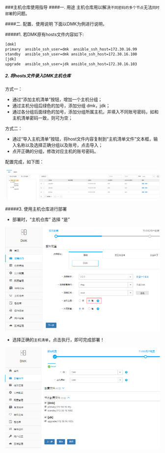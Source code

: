 ###主机仓库使用指导
####一. 用途
主机仓库用以解决`不同密码的多个节点`无法`同时部署`的问题。

####二. 配置、使用说明
下面以DMK为例进行说明，

#####1. 若DMK原有hosts文件内容如下:

```
[dmk]
primary  ansible_ssh_user=dmk  ansible_ssh_host=172.30.16.99
standby  ansible_ssh_user=dmk ansible_ssh_host=172.30.16.100
[jdk]
upgrade  ansible_ssh_user=jdk ansible_ssh_host=172.30.16.103

```
##### 2. 将hosts文件录入DMK主机仓库
方式一：
* 通过“添加主机清单”按钮，增加一个主机分组；
* 通过主机分组后绿色的加号，添加分组 dmk，jdk；
* 通过各分组后面绿色的加号，添加分组所属主机，并填入不同账号密码，如和主机清单密码一致，则可为空；

方式二：
* 通过“导入主机清单”按钮，将host文件内容复制到“主机清单文件”文本框，输入名称以及选择正确分组以及账号，点击导入；
* 点开正确的分组，修改对应主机的账号密码。

配置完成，如下图：

![](/assets/hosts01.png)

#####3. 使用主机仓库进行部署
* 部署时，“主机仓库” 选择 “是”

![](/assets/hosts02.png)

* 选择正确的`主机清单`，点击执行，即可完成部署！


	
![](/assets/hosts03.png)